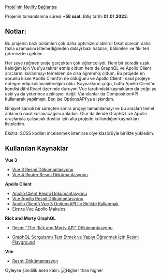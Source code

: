 [Proje'nin Netlify Bağlantısı ](https://epigra-rickandmorty.netlify.app/)

Projenin tamamlanma süresi **~58 saat**. Bitiş tarihi **01.01.2023**.

## Notlar:

Bu projenin bazı bölümleri çok daha optimize olabilirdi fakat sürecin daha fazla uzamasını istemediğimden dolayı bazı hataları, bölümleri ve fikirleri görmezden geldim. 

Her şeye rağmen proje gerçekten çok eğlenceliydi. Hem bir süredir uzak kaldığım için Vue'yu tekrar etmiş oldum hem de GraphQL ve Apollo Client araçlarını kullanmayı temelden de olsa öğrenmiş oldum. Bu projede en sorunlu kısım Apollo Client'ın ne olduğunu ve Apollo Client'ı nasıl projeye entegre edip kullanabileceğim oldu. Kaynakların çoğu, hatta Apollo Client'ın kendisi dâhi React üzerinde duruyor. Vue tarafındaki kaynakların da çoğu ya eski ya da yeterince açıklayıcı değil. Var olanlar da CompositionAPI kullanarak yapılmıştı. Ben ise OptionsAPI'ya alışkındım.

Nihayet sancılı bir süreçten sonra projeyi tamamlamayı ve bu araçları temel anlamda nasıl kullanacağımı anladım. Olur da ileride GraphQL ve Apollo araçlarıyla çalışacak dostlar için alta projede kullandığım kaynakları listeledim.

Ekstra: SCSS kodları incelenmek istenirse diye klasörüyle birlikte yükledim.

## Kullanılan Kaynaklar
**Vue 3**

 - [Vue 3 Resmi Dökümantasyonu](https://vuejs.org/guide/introduction.html)
 - [Vue 4 Router Resmi Dökümantasyonu](https://router.vuejs.org/guide/)

**Apollo Client**
 - [Apollo Client Resmi Dökümantasyonu](https://www.apollographql.com/docs/react/)
 - [Vue Apollo Resmi Dökümantasyonu](https://apollo.vuejs.org/guide/)
 - [Apollo Client'ı Vue 3 OptionsAPI İle Birlikte Kullanmak](https://www.youtube.com/watch?v=pfWcYEBGqEc&)
 - [Ekstra Vue Apollo Makalesi](https://www.apollographql.com/blog/frontend/getting-started-with-vue-apollo/)
 
**Rick and Morty GraphQL**

 - [Resmi "The Rick and Morty API" Dökümantasyonu](https://rickandmortyapi.com/documentation)

 - [GraphQL Sorgularını Test Etmek ve Yapıyı Öğrenmek İçin Resmi Playground](https://rickandmortyapi.com/graphql)

**Vite**

 - [Resmi Dökümantasyon](https://vitejs.dev)

Öyleyse şimdilik esen kalın.
![Higher than higher](https://i.imgur.com/l007ajv.png)
